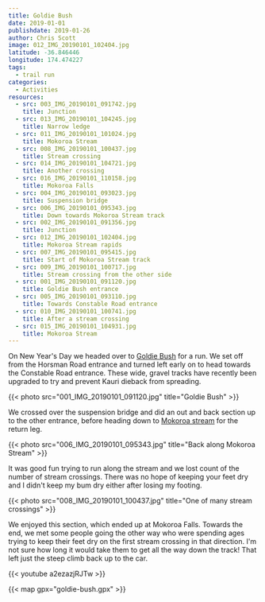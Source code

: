 ```yaml
---
title: Goldie Bush
date: 2019-01-01
publishdate: 2019-01-26
author: Chris Scott
image: 012_IMG_20190101_102404.jpg
latitude: -36.846446
longitude: 174.474227
tags:
  - trail run
categories:
  - Activities
resources:
  - src: 003_IMG_20190101_091742.jpg
    title: Junction
  - src: 013_IMG_20190101_104245.jpg
    title: Narrow ledge
  - src: 011_IMG_20190101_101024.jpg
    title: Mokoroa Stream
  - src: 008_IMG_20190101_100437.jpg
    title: Stream crossing
  - src: 014_IMG_20190101_104721.jpg
    title: Another crossing
  - src: 016_IMG_20190101_110158.jpg
    title: Mokoroa Falls
  - src: 004_IMG_20190101_093023.jpg
    title: Suspension bridge
  - src: 006_IMG_20190101_095343.jpg
    title: Down towards Mokoroa Stream track
  - src: 002_IMG_20190101_091356.jpg
    title: Junction
  - src: 012_IMG_20190101_102404.jpg
    title: Mokoroa Stream rapids
  - src: 007_IMG_20190101_095415.jpg
    title: Start of Mokoroa Stream track
  - src: 009_IMG_20190101_100717.jpg
    title: Stream crossing from the other side
  - src: 001_IMG_20190101_091120.jpg
    title: Goldie Bush entrance
  - src: 005_IMG_20190101_093110.jpg
    title: Towards Constable Road entrance
  - src: 010_IMG_20190101_100741.jpg
    title: After a stream crossing
  - src: 015_IMG_20190101_104931.jpg
    title: Mokoroa Stream
---
```


On New Year's Day we headed over to [Goldie Bush](https://www.doc.govt.nz/parks-and-recreation/places-to-go/auckland/places/muriwai-and-te-henga-area/tracks/goldie-bush-walkway/) for a run.
We set off from the Horsman Road entrance and turned left early on to head towards the Constable Road entrance.
These wide, gravel tracks have recently been upgraded to try and prevent Kauri dieback from spreading.

{{< photo src="001_IMG_20190101_091120.jpg" title="Goldie Bush" >}}

We crossed over the suspension bridge and did an out and back section up to the other entrance, before heading down to [Mokoroa stream](https://www.doc.govt.nz/parks-and-recreation/places-to-go/auckland/places/muriwai-and-te-henga-area/tracks/mokoroa-stream-track/) for the return leg.

{{< photo src="006_IMG_20190101_095343.jpg" title="Back along Mokoroa Stream" >}}

It was good fun trying to run along the stream and we lost count of the number of stream crossings. There was no hope of keeping your feet dry and I didn't keep my bum dry either after losing my footing.

{{< photo src="008_IMG_20190101_100437.jpg" title="One of many stream crossings" >}}

We enjoyed this section, which ended up at Mokoroa Falls.
Towards the end, we met some people going the other way who were spending ages trying to keep their feet dry on the first stream crossing in that direction.
I'm not sure how long it would take them to get all the way down the track!
That left just the steep climb back up to the car.

{{< youtube a2ezazjRJTw >}}

{{< map gpx="goldie-bush.gpx" >}}
